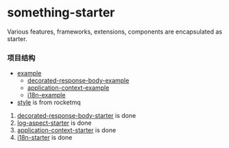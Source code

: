 # something-starter

Various features, frameworks, extensions, components are encapsulated as starter.

### 项目结构

* [example](example)
  * [decorated-response-body-example](decorated-response-body-example)
  * [application-context-example](application-context-example)
  * [i18n-example](i18n-example)
* [style](style) is from rocketmq

1. [decorated-response-body-starter](decorated-response-body-starter) is done
2. [log-aspect-starter](log-aspect-starter) is done
3. [application-context-starter](application-context-starter) is done
4. [i18n-starter](i18n-starter) is done

###  